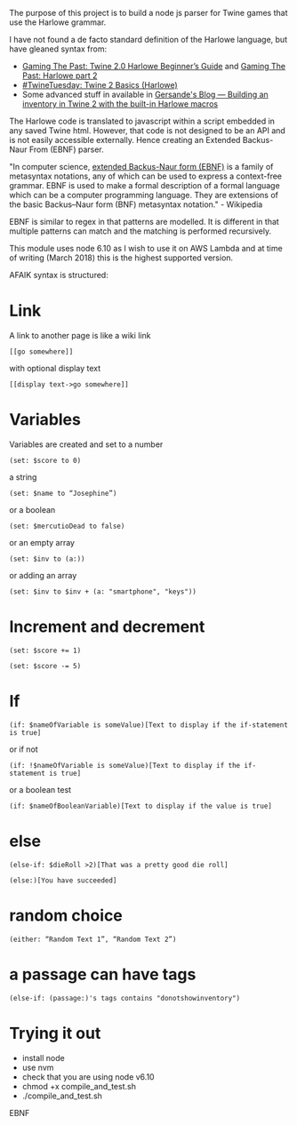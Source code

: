 The purpose of this project is to build a node js parser for Twine games that
use the Harlowe grammar.

I have not found a de facto standard definition of the Harlowe language, but have gleaned syntax from:

* [Gaming The Past: Twine 2.0 Harlowe Beginner’s Guide](https://gamingthepast.net/simulation-design/twine-interactive-fiction-tool/twine-2-0-harlowe-beginners-guide/) and [Gaming The Past: Harlowe part 2](https://gamingthepast.net/simulation-design/twine-interactive-fiction-tool/twine-harlowe-part-2/)
* [#TwineTuesday: Twine 2 Basics (Harlowe)](https://videlais.com/2015/08/11/twinetuesday-twine-2-basics-harlowe/)
* Some advanced stuff in available in [Gersande's Blog — Building an inventory in Twine 2 with the built-in Harlowe macros](https://gersande.com/blog/designing-inventories-in-twine-2-with-the-built-in-harlowe-macros/)

The Harlowe code is translated to javascript within a script embedded in any saved
Twine html. However, that code is not designed to be an API and is not easily accessible externally. Hence creating an Extended Backus-Naur From (EBNF) parser.

"In computer science, [extended Backus-Naur form (EBNF)](https://en.wikipedia.org/wiki/Extended_Backus%E2%80%93Naur_form) is a family of metasyntax notations, any of which can be used to express a context-free grammar. EBNF is used to make a formal description of a formal language which can be a computer programming language. They are extensions of the basic Backus–Naur form (BNF) metasyntax notation." - Wikipedia

EBNF is similar to regex in that patterns are modelled. It is different in that multiple patterns can match and the matching is performed recursively.

This module uses node 6.10 as I wish to use it on AWS Lambda and at time of writing
(March 2018) this is the highest supported version.

AFAIK syntax is structured:

Link
====
A link to another page is like a wiki link
```
[[go somewhere]]
```
with optional display text
```
[[display text->go somewhere]]
```
Variables
=========
Variables are created and set to a number
```
(set: $score to 0)
```
a string
```
(set: $name to “Josephine”)
```
or a boolean
```
(set: $mercutioDead to false)
```
or an empty array
```
(set: $inv to (a:))
```
or adding an array
```
(set: $inv to $inv + (a: "smartphone", "keys"))
```
Increment and decrement
=======================
```
(set: $score += 1)
```
```
(set: $score -= 5)
```
If
==
```
(if: $nameOfVariable is someValue)[Text to display if the if-statement is true]
```
or if not
```
(if: !$nameOfVariable is someValue)[Text to display if the if-statement is true]
```
or a boolean test
```
(if: $nameOfBooleanVariable)[Text to display if the value is true]
```
else
====
```
(else-if: $dieRoll >2)[That was a pretty good die roll]
```
```
(else:)[You have succeeded]
```
random choice
=============
```
(either: “Random Text 1”, “Random Text 2”)
```
a passage can have tags
=======================
```
(else-if: (passage:)'s tags contains "donotshowinventory")
```

Trying it out
=============
* install node
* use nvm
* check that you are using node v6.10
* chmod +x compile_and_test.sh
* ./compile_and_test.sh

EBNF
